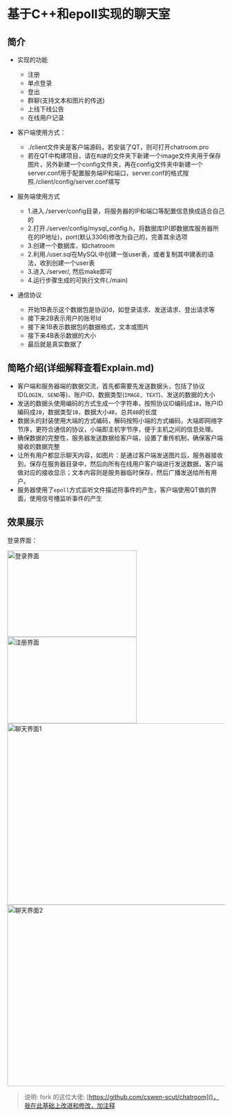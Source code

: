 # 基于C++和epoll实现的聊天室

## 简介

- 实现的功能
   - 注册
   - 单点登录
   - 登出
   - 群聊(支持文本和图片的传送)
   - 上线下线公告
   - 在线用户记录

- 客户端使用方式：
  - ./client文件夹是客户端源码，若安装了QT，则可打开chatroom.pro
  - 若在QT中构建项目，请在`构建`的文件夹下新建一个image文件夹用于保存图片，另外新建一个config文件夹，再在config文件夹中新建一个server.conf用于配置服务端IP和端口，server.conf的格式按照./client/config/server.conf填写
  
- 服务端使用方式
  - 1.进入./server/config目录，将服务器的IP和端口等配置信息换成适合自己的
  - 2.打开./server/config/mysql_config.h，将数据库IP(即数据库服务器所在的IP地址)，port(默认3306)修改为自己的，完善其余选项
  - 3.创建一个数据库，如chatroom
  - 2.利用./user.sql在MySQL中创建一张user表，或者复制其中建表的语法，收到创建一个user表
  - 3.进入./server/, 然后make即可
  - 4.运行步骤生成的可执行文件(./main)

- 通信协议
  - 开始1B表示这个数据包是协议Id，如登录请求、发送请求、登出请求等
  - 接下来2B表示用户的账号Id
  - 接下来1B表示数据包的数据格式，文本或图片
  - 接下来4B表示数据的大小
  - 最后就是真实数据了


## 简略介绍(详细解释查看Explain.md)

- 客户端和服务器端的数据交流，首先都需要先发送数据头，包括了协议ID(`LOGIN, SEND`等)、账户ID、数据类型(`IMAGE, TEXT`)、发送的数据的大小
- 发送的数据头使用编码的方式生成一个字符串，按照协议ID编码成`1B`，账户ID编码成`2B`，数据类型`1B`，数据大小`4B`，总共`8B`的长度
- 数据头的封装使用大端的方式编码，解码按照小端的方式编码，大端即网络字节序，更符合通信的协议，小端即主机字节序，便于主机之间的信息处理。
- 确保数据的完整性，服务器发送数据给客户端，设置了重传机制，确保客户端接收的数据完整
- 让所有用户都显示聊天内容，如图片：是通过客户端发送图片后，服务器接收到，保存在服务器目录中，然后向所有在线用户客户端进行发送数据，客户端做对应的接收显示；文本内容则是服务器临时保存，然后广播发送给所有用户。
- 服务器使用了`epoll`方式监听文件描述符事件的产生，客户端使用QT做的界面，使用信号槽监听事件的产生
  

## 效果展示



登录界面：

<img src="https://bu.dusays.com/2024/11/10/6730a6c9366ae.png" alt="登录界面" width="300" height="200">
<img src="https://bu.dusays.com/2024/11/10/6730a6cd13fa7.png" alt="注册界面" width="300" height="200">
<img src="https://bu.dusays.com/2024/11/10/6730a6d7e5454.png" alt="聊天界面1" width="600" height="420">
<img src="https://bu.dusays.com/2024/11/10/6730a6de97621.png" alt="聊天界面2" width="600" height="420">

> 说明: fork 的这位大佬: [https://github.com/cswen-scut/chatroom]()，我在此基础上改进和修改，加注释

